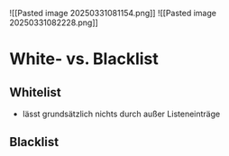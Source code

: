![[Pasted image 20250331081154.png]]
![[Pasted image 20250331082228.png]]

# White- vs. Blacklist

## Whitelist

* lässt grundsätzlich nichts durch außer Listeneinträge

## Blacklist


